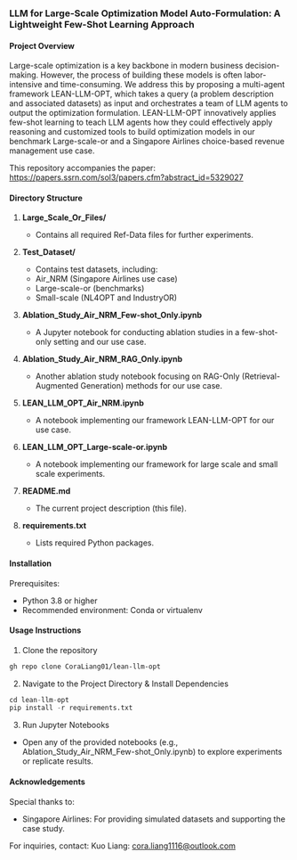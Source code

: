 ### LLM for Large-Scale Optimization Model Auto-Formulation: A Lightweight Few-Shot Learning Approach

#### Project Overview
Large-scale optimization is a key backbone in modern business decision-making. However, the process of building these models is often labor-intensive and time-consuming. We address this by proposing a multi-agent framework LEAN-LLM-OPT, which takes a query (a problem description and associated datasets) as input and orchestrates a team of LLM agents to output the optimization formulation. LEAN-LLM-OPT innovatively applies few-shot learning to teach LLM agents how they could effectively apply reasoning and customized tools to build optimization models in our benchmark Large-scale-or and a Singapore Airlines choice-based revenue management use case.

This repository accompanies the paper: https://papers.ssrn.com/sol3/papers.cfm?abstract_id=5329027

#### Directory Structure

1. **Large_Scale_Or_Files/**  
   - Contains all required Ref-Data files for further experiments.

2. **Test_Dataset/**  
   - Contains test datasets, including:
    - Air_NRM (Singapore Airlines use case)  
     - Large-scale-or (benchmarks)  
     - Small-scale (NL4OPT and IndustryOR)

3. **Ablation_Study_Air_NRM_Few-shot_Only.ipynb**  
   - A Jupyter notebook for conducting ablation studies in a few-shot-only setting and our use case.
  
4. **Ablation_Study_Air_NRM_RAG_Only.ipynb**  
   - Another ablation study notebook focusing on RAG-Only (Retrieval-Augmented Generation) methods for our use case.


5. **LEAN_LLM_OPT_Air_NRM.ipynb**  
   - A notebook implementing our framework LEAN-LLM-OPT for our use case.  

6. **LEAN_LLM_OPT_Large-scale-or.ipynb**  
   - A notebook implementing our framework for large scale and small scale experiments.

7. **README.md**  
   - The current project description (this file).

8. **requirements.txt**  
   - Lists required Python packages.  
#### Installation
Prerequisites:
- Python 3.8 or higher
- Recommended environment: Conda or virtualenv

#### Usage Instructions
1. Clone the repository
```bash
gh repo clone CoraLiang01/lean-llm-opt
```
2. Navigate to the Project Directory & Install Dependencies
```python
cd lean-llm-opt
pip install -r requirements.txt
```

3. Run Jupyter Notebooks
- Open any of the provided notebooks (e.g., Ablation_Study_Air_NRM_Few-shot_Only.ipynb) to explore experiments or replicate results.

#### Acknowledgements
Special thanks to:
- Singapore Airlines: For providing simulated datasets and supporting the case study.

For inquiries, contact:
Kuo Liang: cora.liang1116@outlook.com